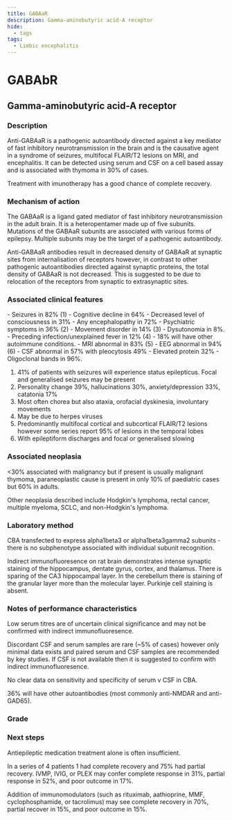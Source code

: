 ```yaml
---
title: GABAaR
description: Gamma-aminobutyric acid-A receptor
hide:
  - tags
tags:
  - Limbic encephalitis
---
```


# GABAbR

## **Gamma-aminobutyric acid-A receptor**

### Description
Anti-GABAaR is a pathogenic autoantibody directed against a key mediator of fast inhibitory neurotransmission in the brain and is the causative agent in a syndrome of seizures, multifocal FLAIR/T2 lesions on MRI, and encephalitis. It can be detected using serum and CSF on a cell based assay and is associated with thymoma in 30% of cases. 

Treatment with imunotherapy has a good chance of complete recovery.

### Mechanism of action
The GABAaR is a ligand gated mediator of fast inhibitory neurotransmission in the adult brain. It is a heteropentamer made up of five subunits. Mutations of the GABAaR subunits are associated with various forms of epilepsy. Multiple subunits may be the target of a pathogenic autoantibody. 

Anti-GABAaR antibodies result in decreased density of GABAaR at synaptic sites from internalisation of receptors however, in contrast to other pathogenic autoantibodies directed against synaptic proteins, the total density of GABAaR is not decreased. This is suggested to be due to relocation of the receptors from synaptic to extrasynaptic sites.

### Associated clinical features
<div class="annotate" markdown>
- Seizures in 82% (1)
- Cognitive decline in 64%
- Decreased level of consciousness in 31%
- Any encephalopathy in 72%
- Psychiatric symptoms in 36% (2)
- Movement disorder in 14% (3)
- Dysutonomia in 8%. 
- Preceding infection/unexplained fever in 12% (4)
- 18% will have other autoimmune conditions. 
- MRI abnormal in 83% (5) 
- EEG abnormal in 94% (6) 
- CSF abnormal in 57% with pleocytosis 49% 
- Elevated protein 32% 
- Oligoclonal bands in 96%.
</div>

1. 41% of patients with seizures will experience status epilepticus. Focal and generalised seizures may be present
2. Personality change 39%, hallucinations 30%, anxiety/depression 33%, catatonia 17%
3. Most often chorea but also ataxia, orofacial dyskinesia, involuntary movements
4. May be due to herpes viruses
5. Predominantly multifocal cortical and subcortical FLAIR/T2 lesions however some series report 95% of lesions in the temporal lobes
6. With epileptiform discharges and focal or generalised slowing

### Associated neoplasia
<30% associated with malignancy but if present is usually malignant thymoma, paraneoplastic cause is present in only 10% of paediatric cases but 60% in adults. 

Other neoplasia described include Hodgkin's lymphoma, rectal cancer, multiple myeloma, SCLC, and non-Hodgkin's lymphoma.

### Laboratory method
CBA transfected to express alpha1beta3 or alpha1beta3gamma2 subunits - there is no subphenotype associated with individual subunit recognition.

Indirect immunofluoresence on rat brain demonstrates intense synaptic staining of the hippocampus, dentate gyrus, cortex, and thalamus. There is sparing of the CA3 hippocampal layer. In the cerebellum there is staining of the granular layer more than the molecular layer. Purkinje cell staining is absent.

### Notes of performance characteristics
Low serum titres are of uncertain clinical significance and may not be confirmed with indirect immunofluoresence.

Discordant CSF and serum samples are rare (~5% of cases) however only minimal data exists and paired serum and CSF samples are recommended by key studies. If CSF is not available then it is suggested to confirm with indirect immunofluoresence.

No clear data on sensitivity and specificity of serum v CSF in CBA.

36% will have other autoantibodies (most commonly anti-NMDAR and anti-GAD65).

### Grade

### Next steps
Antiepileptic medication treatment alone is often insufficient. 

In a series of 4 patients 1 had complete recovery and 75% had partial recovery. IVMP, IVIG, or PLEX may confer complete response in 31%, partial response in 52%, and poor outcome in 17%. 

Addition of immunomodulators (such as rituximab, aathioprine, MMF, cyclophosphamide, or tacrolimus) may see complete recovery in 70%, partial recover in 15%, and poor outcome in 15%.

[^1]: Ohkawa, Toshika, Shin’Ichiro Satake, Norihiko Yokoi, Yu Miyazaki, Tomohiko Ohshita, Gen Sobue, Hiroshi Takashima, Osamu Watanabe, Yuko Fukata, and Masaki Fukata. “Identification and Characterization of GABAA Receptor Autoantibodies in Autoimmune Encephalitis.” Journal of Neuroscience 34, no. 24 (June 11, 2014): 8151–63. https://doi.org/10.1523/JNEUROSCI.4415-13.2014.
[^2]: Petit-Pedrol, Mar, Thaís Armangue, Xiaoyu Peng, Luis Bataller, Tania Cellucci, Rebecca Davis, Lindsey McCracken, et al. “Encephalitis with Refractory Seizures, Status Epilepticus, and Antibodies to the GABAA Receptor: A Case Series, Characterisation of the Antigen, and Analysis of the Effects of Antibodies.” The Lancet. Neurology 13, no. 3 (March 2014): 276–86. https://doi.org/10.1016/S1474-4422(13)70299-0.
[^3]: Guo, Chu-Yueh, Jeffrey M. Gelfand, and Michael D. Geschwind. “Anti-Gamma-Aminobutyric Acid Receptor Type A Encephalitis: A Review.” Current Opinion in Neurology 33, no. 3 (June 2020): 372–80. https://doi.org/10.1097/WCO.0000000000000814.
[^4]: Spatola, Marianna, Mar Petit-Pedrol, Mateus Mistieri Simabukuro, Thaís Armangue, Fernanda J. Castro, Maria I. Barcelo Artigues, Maria R. Julià Benique, et al. “Investigations in GABAA Receptor Antibody-Associated Encephalitis.” Neurology 88, no. 11 (March 14, 2017): 1012–20. https://doi.org/10.1212/WNL.0000000000003713.
